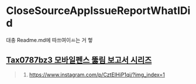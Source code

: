 # CloseSourceAppIssueReportWhatIDid
대충 Readme.md에 따쓰여이ㅛ는 거 헿

## [Tax0787bz3 모바일펜스 뚫림 보고서 시리즈](https://www.instagram.com/explore/tags/tax0787bz3%EB%AA%A8%EB%B0%94%EC%9D%BC%ED%8E%9C%EC%8A%A4%EB%9A%AB%EB%A6%BC%EB%B3%B4%EA%B3%A0%EC%84%9C%EC%8B%9C%EB%A6%AC%EC%A6%88?igshid=MzRlODBiNWFlZA==)
> 1. https://www.instagram.com/p/CztEIHiP1qi/?img_index=1
